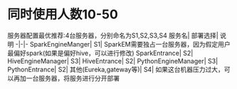 # 同时使用人数10-50

服务器配置最优推荐:4台服务器，分别命名为S1,S2,S3,S4
服务名|	部署选择| 说明
-|-|-
SparkEngineManger|	S1|	SparkEM需要独占一台服务器，因为假定用户最偏好spark(如果是偏好hive，可以进行修改)
SparkEntrance|	S2|	
HiveEngineManager|	S3|	
HiveEntrance|	S2|	
PythonEngineManager|	S3|	
PythonEntrance|	S2|	
其他(Eureka,gateway等)|	S4|	如果这台机器压力过大，可以再加一台服务器，将服务进行分开部署

